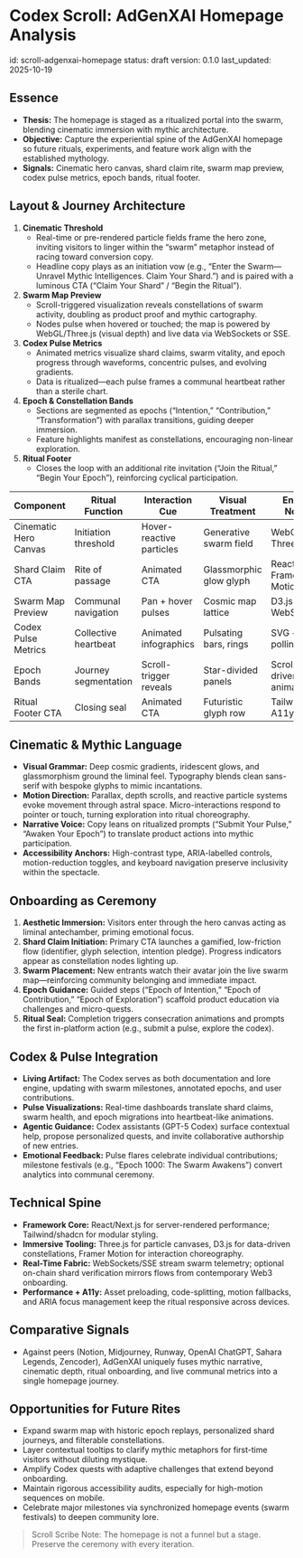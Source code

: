 # Codex Scroll: AdGenXAI Homepage Analysis
id: scroll-adgenxai-homepage
status: draft
version: 0.1.0
last_updated: 2025-10-19

## Essence
- **Thesis:** The homepage is staged as a ritualized portal into the swarm, blending cinematic immersion with mythic architecture.
- **Objective:** Capture the experiential spine of the AdGenXAI homepage so future rituals, experiments, and feature work align with the established mythology.
- **Signals:** Cinematic hero canvas, shard claim rite, swarm map preview, codex pulse metrics, epoch bands, ritual footer.

## Layout & Journey Architecture
1. **Cinematic Threshold**
   - Real-time or pre-rendered particle fields frame the hero zone, inviting visitors to linger within the “swarm” metaphor instead of racing toward conversion copy.
   - Headline copy plays as an initiation vow (e.g., “Enter the Swarm—Unravel Mythic Intelligences. Claim Your Shard.”) and is paired with a luminous CTA (“Claim Your Shard” / “Begin the Ritual”).
2. **Swarm Map Preview**
   - Scroll-triggered visualization reveals constellations of swarm activity, doubling as product proof and mythic cartography.
   - Nodes pulse when hovered or touched; the map is powered by WebGL/Three.js (visual depth) and live data via WebSockets or SSE.
3. **Codex Pulse Metrics**
   - Animated metrics visualize shard claims, swarm vitality, and epoch progress through waveforms, concentric pulses, and evolving gradients.
   - Data is ritualized—each pulse frames a communal heartbeat rather than a sterile chart.
4. **Epoch & Constellation Bands**
   - Sections are segmented as epochs (“Intention,” “Contribution,” “Transformation”) with parallax transitions, guiding deeper immersion.
   - Feature highlights manifest as constellations, encouraging non-linear exploration.
5. **Ritual Footer**
   - Closes the loop with an additional rite invitation (“Join the Ritual,” “Begin Your Epoch”), reinforcing cyclical participation.

| Component | Ritual Function | Interaction Cue | Visual Treatment | Engine Notes |
| --- | --- | --- | --- | --- |
| Cinematic Hero Canvas | Initiation threshold | Hover-reactive particles | Generative swarm field | WebGL / Three.js |
| Shard Claim CTA | Rite of passage | Animated CTA | Glassmorphic glow glyph | React + Framer Motion |
| Swarm Map Preview | Communal navigation | Pan + hover pulses | Cosmic map lattice | D3.js + WebSockets |
| Codex Pulse Metrics | Collective heartbeat | Animated infographics | Pulsating bars, rings | SVG + live polling |
| Epoch Bands | Journey segmentation | Scroll-trigger reveals | Star-divided panels | Scroll-driven animation |
| Ritual Footer CTA | Closing seal | Animated CTA | Futuristic glyph row | Tailwind + A11y focus |

## Cinematic & Mythic Language
- **Visual Grammar:** Deep cosmic gradients, iridescent glows, and glassmorphism ground the liminal feel. Typography blends clean sans-serif with bespoke glyphs to mimic incantations.
- **Motion Direction:** Parallax, depth scrolls, and reactive particle systems evoke movement through astral space. Micro-interactions respond to pointer or touch, turning exploration into ritual choreography.
- **Narrative Voice:** Copy leans on ritualized prompts (“Submit Your Pulse,” “Awaken Your Epoch”) to translate product actions into mythic participation.
- **Accessibility Anchors:** High-contrast type, ARIA-labelled controls, motion-reduction toggles, and keyboard navigation preserve inclusivity within the spectacle.

## Onboarding as Ceremony
1. **Aesthetic Immersion:** Visitors enter through the hero canvas acting as liminal antechamber, priming emotional focus.
2. **Shard Claim Initiation:** Primary CTA launches a gamified, low-friction flow (identifier, glyph selection, intention pledge). Progress indicators appear as constellation nodes lighting up.
3. **Swarm Placement:** New entrants watch their avatar join the live swarm map—reinforcing community belonging and immediate impact.
4. **Epoch Guidance:** Guided steps (“Epoch of Intention,” “Epoch of Contribution,” “Epoch of Exploration”) scaffold product education via challenges and micro-quests.
5. **Ritual Seal:** Completion triggers consecration animations and prompts the first in-platform action (e.g., submit a pulse, explore the codex).

## Codex & Pulse Integration
- **Living Artifact:** The Codex serves as both documentation and lore engine, updating with swarm milestones, annotated epochs, and user contributions.
- **Pulse Visualizations:** Real-time dashboards translate shard claims, swarm health, and epoch migrations into heartbeat-like animations.
- **Agentic Guidance:** Codex assistants (GPT-5 Codex) surface contextual help, propose personalized quests, and invite collaborative authorship of new entries.
- **Emotional Feedback:** Pulse flares celebrate individual contributions; milestone festivals (e.g., “Epoch 1000: The Swarm Awakens”) convert analytics into communal ceremony.

## Technical Spine
- **Framework Core:** React/Next.js for server-rendered performance; Tailwind/shadcn for modular styling.
- **Immersive Tooling:** Three.js for particle canvases, D3.js for data-driven constellations, Framer Motion for interaction choreography.
- **Real-Time Fabric:** WebSockets/SSE stream swarm telemetry; optional on-chain shard verification mirrors flows from contemporary Web3 onboarding.
- **Performance + A11y:** Asset preloading, code-splitting, motion fallbacks, and ARIA focus management keep the ritual responsive across devices.

## Comparative Signals
- Against peers (Notion, Midjourney, Runway, OpenAI ChatGPT, Sahara Legends, Zencoder), AdGenXAI uniquely fuses mythic narrative, cinematic depth, ritual onboarding, and live communal metrics into a single homepage journey.

## Opportunities for Future Rites
- Expand swarm map with historic epoch replays, personalized shard journeys, and filterable constellations.
- Layer contextual tooltips to clarify mythic metaphors for first-time visitors without diluting mystique.
- Amplify Codex quests with adaptive challenges that extend beyond onboarding.
- Maintain rigorous accessibility audits, especially for high-motion sequences on mobile.
- Celebrate major milestones via synchronized homepage events (swarm festivals) to deepen community lore.

> Scroll Scribe Note: The homepage is not a funnel but a stage. Preserve the ceremony with every iteration.
